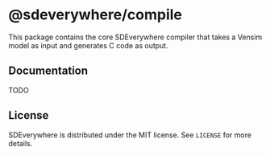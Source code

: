 # @sdeverywhere/compile

This package contains the core SDEverywhere compiler that takes a Vensim model
as input and generates C code as output.

## Documentation

TODO

## License

SDEverywhere is distributed under the MIT license. See `LICENSE` for more details.

